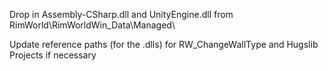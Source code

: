 Drop in Assembly-CSharp.dll and UnityEngine.dll from RimWorld\RimWorldWin_Data\Managed\

Update reference paths (for the .dlls) for RW_ChangeWallType and Hugslib Projects if necessary